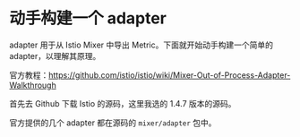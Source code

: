 # 动手构建一个 adapter

adapter 用于从 Istio Mixer 中导出 Metric。下面就开始动手构建一个简单的 adapter，以理解其原理。

官方教程：https://github.com/istio/istio/wiki/Mixer-Out-of-Process-Adapter-Walkthrough

首先去 Github 下载 Istio 的源码，这里我选的 1.4.7 版本的源码。

官方提供的几个 adapter 都在源码的 `mixer/adapter` 包中。

